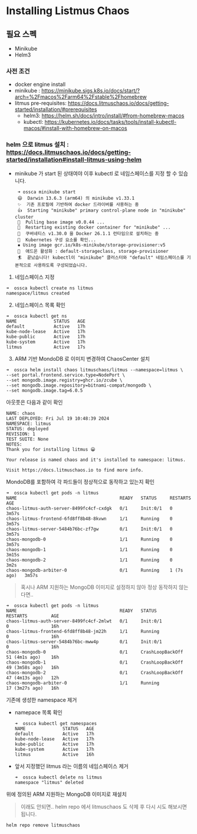 # Installing Listmus Chaos

## 필요 스펙
- Minikube
- Helm3

### 사전 조건
- docker engine install
- minikube : https://minikube.sigs.k8s.io/docs/start/?arch=%2Fmacos%2Farm64%2Fstable%2Fhomebrew
- litmus pre-requisites: https://docs.litmuschaos.io/docs/getting-started/installation/#prerequisites
    - helm3: https://helm.sh/docs/intro/install/#from-homebrew-macos
    - kubectl: https://kubernetes.io/docs/tasks/tools/install-kubectl-macos/#install-with-homebrew-on-macos

### helm 으로 litmus 설치 : https://docs.litmuschaos.io/docs/getting-started/installation#install-litmus-using-helm
   - minikube 가 start 된 상태여야 이후 kubectl 로 네임스페이스를 지정 할 수 있습니다.
      ```shell
       ➜ ossca minikube start
       😄  Darwin 13.6.3 (arm64) 의 minikube v1.33.1
       ✨  기존 프로필에 기반하여 docker 드라이버를 사용하는 중
       👍  Starting "minikube" primary control-plane node in "minikube" cluster
       🚜  Pulling base image v0.0.44 ...
       🔄  Restarting existing docker container for "minikube" ...
       🐳  쿠버네티스 v1.30.0 을 Docker 26.1.1 런타임으로 설치하는 중
       🔎  Kubernetes 구성 요소를 확인...
       ▪ Using image gcr.io/k8s-minikube/storage-provisioner:v5
       🌟  애드온 활성화 : default-storageclass, storage-provisioner
       🏄  끝났습니다! kubectl이 "minikube" 클러스터와 "default" 네임스페이스를 기본적으로 사용하도록 구성되었습니다.
        ```
1. 네임스페이스 지정
```shell
➜  ossca kubectl create ns litmus
namespace/litmus created
```

2. 네임스페이스 목록 확인
```shell
➜  ossca kubectl get ns
NAME              STATUS   AGE
default           Active   17h
kube-node-lease   Active   17h
kube-public       Active   17h
kube-system       Active   17h
litmus            Active   17s
```

3. ARM 기반 MondoDB 로 이미지 변경하여 ChaosCenter 설치
```shell
➜  ossca helm install chaos litmuschaos/litmus --namespace=litmus \
--set portal.frontend.service.type=NodePort \
--set mongodb.image.registry=ghcr.io/zcube \
--set mongodb.image.repository=bitnami-compat/mongodb \
--set mongodb.image.tag=6.0.5
```

아웃풋은 다음과 같이 확인
```shell
NAME: chaos
LAST DEPLOYED: Fri Jul 19 10:48:39 2024
NAMESPACE: litmus
STATUS: deployed
REVISION: 1
TEST SUITE: None
NOTES:
Thank you for installing litmus 😀

Your release is named chaos and it's installed to namespace: litmus.

Visit https://docs.litmuschaos.io to find more info.
```

MondoDB를 포함하여 각 파드들이 정상적으로 동작하고 있는지 확인
```shell
➜  ossca kubectl get pods -n litmus
NAME                                       READY   STATUS     RESTARTS     AGE
chaos-litmus-auth-server-8499fc4cf-cxdgk   0/1     Init:0/1   0            3m57s
chaos-litmus-frontend-6fd8ff8b48-8kvwn     1/1     Running    0            3m57s
chaos-litmus-server-5484b76bc-zf7gw        0/1     Init:0/1   0            3m57s
chaos-mongodb-0                            1/1     Running    0            3m57s
chaos-mongodb-1                            1/1     Running    0            3m15s
chaos-mongodb-2                            1/1     Running    0            3m2s
chaos-mongodb-arbiter-0                    0/1     Running    1 (7s ago)   3m57s
```

> 혹시나 ARM 지원하는 MongoDB 이미지로 설정하지 않아 정상 동작하지 않는다면..
```shell
➜  ossca kubectl get pods -n litmus
NAME                                       READY   STATUS             RESTARTS         AGE
chaos-litmus-auth-server-8499fc4cf-2mlwt   0/1     Init:0/1           0                16h
chaos-litmus-frontend-6fd8ff8b48-jm22h     1/1     Running            0                16h
chaos-litmus-server-5484b76bc-mww4p        0/1     Init:0/1           0                16h
chaos-mongodb-0                            0/1     CrashLoopBackOff   51 (4m1s ago)    16h
chaos-mongodb-1                            0/1     CrashLoopBackOff   49 (3m58s ago)   16h
chaos-mongodb-2                            0/1     CrashLoopBackOff   47 (4m13s ago)   12h
chaos-mongodb-arbiter-0                    1/1     Running            17 (3m27s ago)   16h
```

기존에 생성한 namespace 제거
- namepace 목록 확인
    ```shell
    ➜  ossca kubectl get namespaces
    NAME              STATUS   AGE
    default           Active   17h
    kube-node-lease   Active   17h
    kube-public       Active   17h
    kube-system       Active   17h
    litmus            Active   16h
    ```
- 앞서 지정했던 litmus 라는 이름의 네임스페이스 제거
    ```shell
    ➜  ossca kubectl delete ns litmus
    namespace "litmus" deleted
    ```    
위에 정의된 ARM 지원하는 MongoDB 이미지로 재설치

> 이래도 안되면.. helm repo 에서 litmuschaos 도 삭제 후 다시 시도 해보시면 됩니다.
```shell
helm repo remove litmuschaos
```


